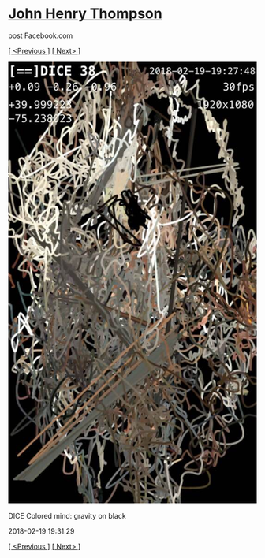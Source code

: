 # [John Henry Thompson](../README.md)
post Facebook.com

[[ <Previous ]](2018-02-19-1.md) [[ Next> ]](2018-02-18-1.md)

[![](../media/2018-02-19/Timeline-Photos-DICE-Colored-mind-gravity-on-black-1.jpg)](../README.md)

DICE Colored mind: gravity on black

2018-02-19 19:31:29

[[ <Previous ]](2018-02-19-1.md) [[ Next> ]](2018-02-18-1.md)